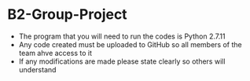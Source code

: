 # B2-Group-Project
- The program that you will need to run the codes is Python 2.7.11
- Any code created must be uploaded to GitHub so all members of the team ahve access to it 
- If any modifications are made please state clearly so others will understand  
